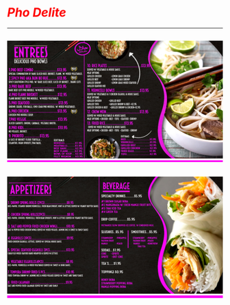 # <span style="text-align: center; color: red;">***Pho Delite***</span>
---
![image](./tv1.jpg)
---
![image](./tv2.jpg)
---
